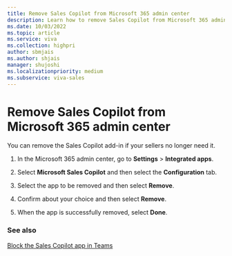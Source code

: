 ```yaml
---
title: Remove Sales Copilot from Microsoft 365 admin center
description: Learn how to remove Sales Copilot from Microsoft 365 admin center
ms.date: 10/03/2022
ms.topic: article
ms.service: viva
ms.collection: highpri
author: sbmjais
ms.author: shjais
manager: shujoshi
ms.localizationpriority: medium
ms.subservice: viva-sales
---
```


# Remove Sales Copilot from Microsoft 365 admin center



You can remove the Sales Copilot add-in if your sellers no longer need it.

1.  In the Microsoft 365 admin center, go to **Settings** &gt; **Integrated apps**.

2.  Select **Microsoft Sales Copilot** and then select the **Configuration** tab.

3. Select the app to be removed and then select **Remove**.

4.  Confirm about your choice and then select **Remove**.

5. When the app is successfully removed, select **Done**.

### See also

[Block the Sales Copilot app in Teams](block-viva-sales-app-teams.md)